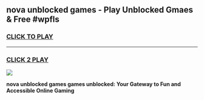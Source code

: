 
## nova unblocked games - Play Unblocked Gmaes & Free #wpfls
<h3>
<a href="https://news.freeplayer.one?title=nova_unblocked_games&ref=03M">CLICK TO PLAY</a></h3>
<hr>

<h3>
<a href="https://news.freeplayer.one?title=nova_unblocked_games&ref=03M">CLICK 2 PLAY</a>
  
</h3>

<a href="https://news.freeplayer.one?title=nova_unblocked_games&ref=03M"><img src="https://clearcache.store/games.png"></a>


**nova unblocked games games unblocked: Your Gateway to Fun and Accessible Online Gaming**
